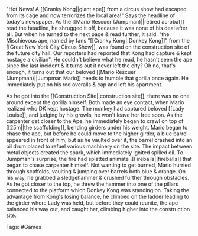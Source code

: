 "Hot News! A [[Cranky Kong||giant ape]] from a circus show had escaped from its cage and now terrorizes the local area!" Says the headline of today's newspaper. As the [[Mario Rescuer (Jumpman)||retired acrobat]] read the headline, he shrugged it off, because it was none of his deal after all. But when he turned to the next page & read further, it said: "the Mischievous ape, named by fans "[[Cranky Kong||Donkey Kong]]" from the [[Great New York City Circus Show]], was found on the construction site of the future city hall. Our reporters had reported that Kong had capture & kept hostage a civilian". He couldn't believe what he read, he hasn't seen the ape since the last incident & it turns out it never left the city? Oh no, that's enough, it turns out that our beloved [[Mario Rescuer (Jumpman)||Jumpman Mario]] needs to humble that gorilla once again. He immediately put on his red overalls & cap and left his apartment.

As he got into the [[Construction Site||construction site]], there was no one around except the gorilla himself. Both made an eye contact, when Mario realized who DK kept hostage. The monkey had captured beloved [[Lady Louise]], and judging by his growls, he won't leave her free soon. As the carpenter get closer to the Ape, he immediately began to crawl on top of [[25m||the scaffolding]], bending girders under his weight. Mario began to chase the ape, but before he could move to the higher girder, a blue barrel appeared in front of him, but as he vaulted over it, the barrel crashed into an oil drum placed to refuel various machinery on the site. The impact between metal objects created the spark, which immediately ignited spilled oil. To Jumpman's surprise, the fire had splatted animate [[Fireballs||fireballs]] that began to chase carpenter himself. Not wanting to get burned, Mario hurried through scaffolds, vaulting & jumping over barrels both blue & orange. On his way, he grabbed a sledgehammer & crushed further through obstacles. As he got closer to the top, he threw the hammer into one of the pillars connected to the platform which Donkey Kong was standing on. Taking the advantage from Kong's losing balance, he climbed on the ladder leading to the girder where Lady was held, but before they could reunite, the ape balanced his way out, and caught her, climbing higher into the construction site.

Tags: #Games 